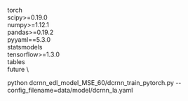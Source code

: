 torch \
scipy>=0.19.0 \
numpy>=1.12.1 \
pandas>=0.19.2 \
pyyaml==5.3.0 \
statsmodels \
tensorflow>=1.3.0 \
tables \
future \

python dcrnn_edl_model_MSE_60/dcrnn_train_pytorch.py --config_filename=data/model/dcrnn_la.yaml

